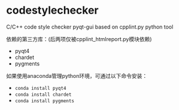 # codestylechecker
C/C++ code style checker pyqt-gui based on cpplint.py python tool

依赖的第三方库：(后两项仅被cpplint_htmlreport.py模块依赖)
* pyqt4
* chardet
* pygments


如果使用anaconda管理python环境，可通过以下命令安装：
* `conda install pyqt4`
* `conda install chardet`
* `conda install pygments`
